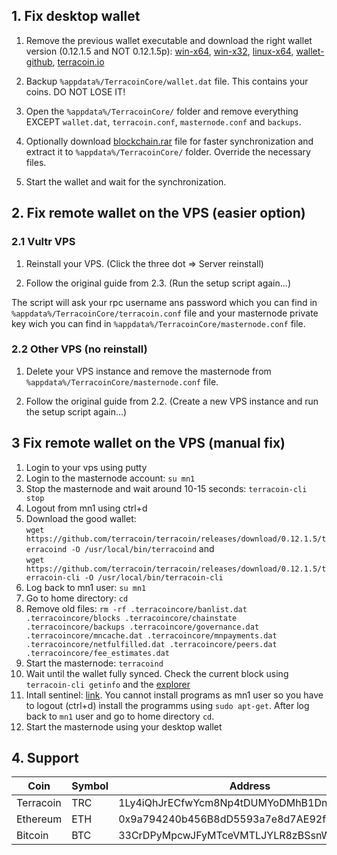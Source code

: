## 1. Fix desktop wallet

1. Remove the previous wallet executable and download the right wallet version (0.12.1.5 and NOT 0.12.1.5p): [win-x64](https://github.com/terracoin/terracoin/releases/download/v0.12.1.5/terracoin-qt.exe), [win-x32](https://github.com/terracoin/terracoin/releases/download/v0.12.1.5-32bit/terracoin-qt.exe), [linux-x64](https://github.com/terracoin/terracoin/releases/download/0.12.1.5/terracoin-qt), [wallet-github](https://github.com/terracoin/terracoin/releases), [terracoin.io](http://www.terracoin.io/)

1. Backup `%appdata%/TerracoinCore/wallet.dat` file. This contains your coins. DO NOT LOSE IT!

1. Open the `%appdata%/TerracoinCore/` folder and remove everything EXCEPT `wallet.dat`, `terracoin.conf`, `masternode.conf` and `backups`.

1. Optionally download [blockchain.rar](https://dl.dropboxusercontent.com/s/ek4e5xwkw6gy6gi/terracoin_blockchain_20171130.rar) file for faster synchronization and extract it to `%appdata%/TerracoinCore/` folder. Override the necessary files.

1. Start the wallet and wait for the synchronization.

## 2. Fix remote wallet on the VPS (easier option)

### 2.1 Vultr VPS

1. Reinstall your VPS. (Click the three dot => Server reinstall)

1. Follow the original guide from 2.3. (Run the setup script again...)

The script will ask your rpc username ans password which you can find in `%appdata%/TerracoinCore/terracoin.conf` file and your masternode private key wich you can find in `%appdata%/TerracoinCore/masternode.conf` file.

### 2.2 Other VPS (no reinstall)

1. Delete your VPS instance and remove the masternode from `%appdata%/TerracoinCore/masternode.conf` file.

1. Follow the original guide from 2.2. (Create a new VPS instance and run the setup script again...)

## 3 Fix remote wallet on the VPS (manual fix)

1. Login to your vps using putty
1. Login to the masternode account: `su mn1`
1. Stop the masternode and wait around 10-15 seconds: `terracoin-cli stop`
1. Logout from mn1 using ctrl+d
1. Download the good wallet:<br>
```wget https://github.com/terracoin/terracoin/releases/download/0.12.1.5/terracoind -O /usr/local/bin/terracoind``` and <br>
```wget https://github.com/terracoin/terracoin/releases/download/0.12.1.5/terracoin-cli -O /usr/local/bin/terracoin-cli```
1. Log back to mn1 user: `su mn1`
1. Go to home directory: `cd`
1. Remove old files: `rm -rf .terracoincore/banlist.dat .terracoincore/blocks .terracoincore/chainstate .terracoincore/backups .terracoincore/governance.dat .terracoincore/mncache.dat .terracoincore/mnpayments.dat .terracoincore/netfulfilled.dat .terracoincore/peers.dat .terracoincore/fee_estimates.dat`
1. Start the masternode: `terracoind`
1. Wait until the wallet fully synced. Check the current block using `terracoin-cli getinfo` and the [explorer](https://explorer.terracoin.io/)
1. Intall sentinel: [link](https://github.com/terracoin/sentinel). You cannot install programs as mn1 user so you have to logout (ctrl+d) install the programms using `sudo apt-get`. After log back to `mn1` user and go to home directory `cd`.
1. Start the masternode using your desktop wallet

## 4. Support

| Coin      | Symbol | Address                                    |
| ----------| -------| -------------------------------------------|
| Terracoin | TRC    | 1Ly4iQhJrECfwYcm8Np4tDUMYoDMhB1Dnb          |
| Ethereum	| ETH    | 0x9a794240b456B8dD5593a7e8d7AE92f4ca4D9D2f |
| Bitcoin	| BTC    | 33CrDPyMpcwJFyMTceVMTLJYLR8zBSsnWm          |
